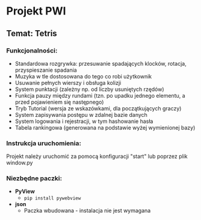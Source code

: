 # Projekt PWI

## Temat: Tetris

### Funkcjonalności:
* Standardowa rozgrywka: przesuwanie spadających klocków, rotacja, przyspieszanie spadania
* Muzyka w tle dostosowana do tego co robi użytkownik
* Usuwanie pełnych wierszy i obsługa kolizji
* System punktacji (zależny np. od liczby usuniętych rzędów)
* Funkcja pauzy między rundami (tzn. po upadku jednego elementu, a przed pojawieniem się następnego)
* Tryb Tutorial (wersja ze wskazówkami, dla początkujących graczy)
* System zapisywania postępu w zdalnej bazie danych
* System logowania i rejestracji, w tym hashowanie hasła
* Tabela rankingowa (generowana na podstawie wyżej wymienionej bazy)

### Instrukcja uruchomienia:
Projekt należy uruchomić za pomocą konfiguracji "start" lub poprzez plik window.py

### Niezbędne paczki:
* **PyView**
    * ```pip install pywebview```
* **json**
    * Paczka wbudowana - instalacja nie jest wymagana
